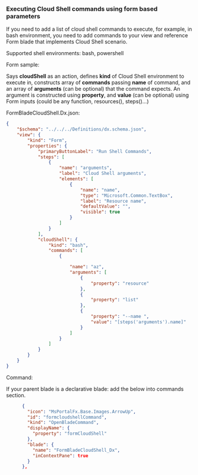 ### Executing Cloud Shell commands using form based parameters


If you need to add a list of cloud shell commands to execute, for example, in bash environment, you need to add commands to your view and reference Form blade that implements Cloud Shell scenario.

Supported shell environments: bash, powershell

Form sample:

Says **cloudShell** as an action, defines **kind** of Cloud Shell environment to execute in, constructs array of **commands** passing **name** of command, and an array of **arguments** (can be optional) that the command expects. An argument is constructed using **property**, and **value** (can be optional) using Form inputs (could be any function, resources(), steps()…)

FormBladeCloudShell.Dx.json:

```json
{
    "$schema": "../../../Definitions/dx.schema.json",
    "view": {
        "kind": "Form",
        "properties": {
            "primaryButtonLabel": "Run Shell Commands",
            "steps": [
                {
                    "name": "arguments",
                    "label": "Cloud Shell arguments",
                    "elements": [
                        {
                            "name": "name",
                            "type": "Microsoft.Common.TextBox",
                            "label": "Resource name",
                            "defaultValue": "",
                            "visible": true
                        }
                    ]
                }
            ],
            "cloudShell": {
                "kind": "bash",
                "commands": [
                    {

                        "name": "az",
                        "arguments": [
                            {
                                "property": "resource"
                            },
                            {
                                "property": "list"
                            },
                            {
                                "property": "--name ",
                                "value": "[steps('arguments').name]"
                            }
                        ]
                    }
                ]
            }
        }
    }
}
```
Command:

If your parent blade is a declarative blade: add the below into commands section.

```json
      {
        "icon": "MsPortalFx.Base.Images.ArrowUp",
        "id": "formcloudshellCommand",
        "kind": "OpenBladeCommand",
        "displayName": {
          "property": "formCloudShell"
        },
        "blade": {
          "name": "FormBladeCloudShell_Dx",
          "inContextPane": true
        }
      },
```